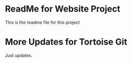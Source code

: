 # ReadMe for Website Project

This is the readme file for this project

# More Updates for Tortoise Git

Just updates.
